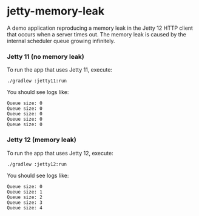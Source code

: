 # jetty-memory-leak

A demo application reproducing a memory leak in the Jetty 12 HTTP client that occurs when a server times out.
The memory leak is caused by the internal scheduler queue growing infinitely.

### Jetty 11 (no memory leak)
To run the app that uses Jetty 11, execute:

`./gradlew :jetty11:run`

You should see logs like: 

```
Queue size: 0
Queue size: 0
Queue size: 0
Queue size: 0
Queue size: 0
```

### Jetty 12 (memory leak)

To run the app that uses Jetty 12, execute:

`./gradlew :jetty12:run`

You should see logs like:

```
Queue size: 0
Queue size: 1
Queue size: 2
Queue size: 3
Queue size: 4
```
